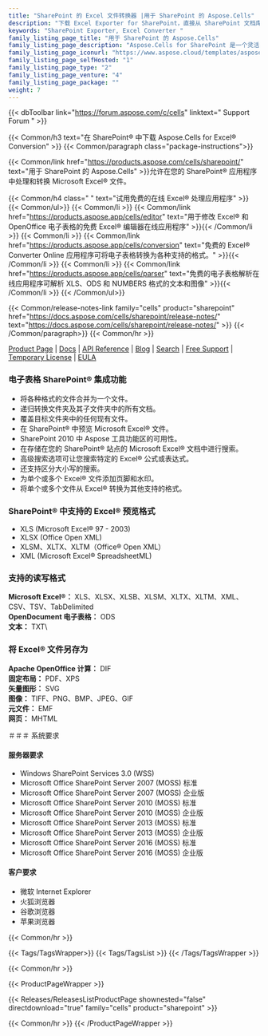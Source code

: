 ```yaml
---
title: "SharePoint 的 Excel 文件转换器 |用于 SharePoint 的 Aspose.Cells"
description: "下载 Excel Exporter for SharePoint，直接从 SharePoint 文档库将 Excel 电子表格转换为 8 种以上的文件格式。"
keywords: "SharePoint Exporter, Excel Converter "
family_listing_page_title: "用于 SharePoint 的 Aspose.Cells"
family_listing_page_description: "Aspose.Cells for SharePoint 是一个灵活的 Excel 电子表格转换器应用程序，可以从 Microsoft SharePoint 中转换 Microsoft Excel 文件。它支持 SharePoint 的本机文件格式支持中未包含的多种文档格式。"
family_listing_page_iconurl: "https://www.aspose.cloud/templates/aspose/App_Themes/V3/images/cells/272x272/aspose_cells-for-sharepoint.png"
family_listing_page_selfHosted: "1"
family_listing_page_type: "2"
family_listing_page_venture: "4"
family_listing_page_package: ""
weight: 7
---
```


{{< dbToolbar link="https://forum.aspose.com/c/cells" linktext=" Support Forum " >}}

{{< Common/h3 text="在 SharePoint® 中下载 Aspose.Cells for Excel® Conversion"  >}}
{{< Common/paragraph class="package-instructions">}}

{{< Common/link href="https://products.aspose.com/cells/sharepoint/" text="用于 SharePoint 的 Aspose.Cells"  >}}允许在您的 SharePoint® 应用程序中处理和转换 Microsoft Excel® 文件。

{{< Common/h4 class=" " text="试用免费的在线 Excel® 处理应用程序" >}}
{{< Common/ul>}}
{{< Common/li >}}
{{< Common/link href="https://products.aspose.app/cells/editor" text="用于修改 Excel® 和 OpenOffice 电子表格的免费 Excel® 编辑器在线应用程序"  >}}{{< /Common/li >}}
{{< Common/li >}}
{{< Common/link href="https://products.aspose.app/cells/conversion" text="免费的 Excel® Converter Online 应用程序可将电子表格转换为各种支持的格式。"  >}}{{< /Common/li >}}
{{< Common/li >}}
{{< Common/link href="https://products.aspose.app/cells/parser" text="免费的电子表格解析在线应用程序可解析 XLS、ODS 和 NUMBERS 格式的文本和图像"  >}}{{< /Common/li >}}
{{< /Common/ul>}}

{{< Common/release-notes-link family="cells" product="sharepoint" href="https://docs.aspose.com/cells/sharepoint/release-notes/" text="https://docs.aspose.com/cells/sharepoint/release-notes/"  >}}
{{< /Common/paragraph>}}
{{< Common/hr >}}

[Product Page](https://products.aspose.com/cells/sharepoint/) | [Docs](https://docs.aspose.com/cells/sharepoint/) | [API Reference](https://reference.aspose.com/cells/) | [Blog](https://blog.aspose.com/category/cells/) | [Search](https://search.aspose.com/) | [Free Support](https://forum.aspose.com/c/cells) | [Temporary License](https://purchase.aspose.com/temporary-license) | [EULA](https://about.aspose.com/legal/eula/)

### 电子表格 SharePoint® 集成功能

- 将各种格式的文件合并为一个文件。
- 递归转换文件夹及其子文件夹中的所有文档。
- 覆盖目标文件夹中的任何现有文件。
- 在 SharePoint® 中预览 Microsoft Excel® 文件。
- SharePoint 2010 中 Aspose 工具功能区的可用性。
- 在存储在您的 SharePoint® 站点的 Microsoft Excel® 文档中进行搜索。
- 高级搜索选项可让您搜索特定的 Excel® 公式或表达式。
- 还支持区分大小写的搜索。
- 为单个或多个 Excel® 文件添加页脚和水印。
- 将单个或多个文件从 Excel® 转换为其他支持的格式。

### SharePoint® 中支持的 Excel® 预览格式

- XLS (Microsoft Excel® 97 - 2003)
- XLSX (Office Open XML)
- XLSM、XLTX、XLTM（Office® Open XML）
- XML (Microsoft Excel® SpreadsheetML)

### 支持的读写格式

**Microsoft Excel®：** XLS、XLSX、XLSB、XLSM、XLTX、XLTM、XML、CSV、TSV、TabDelimited\
**OpenDocument 电子表格：** ODS\
**文本：** TXT\

### 将 Excel® 文件另存为

**Apache OpenOffice 计算：** DIF\
**固定布局：** PDF、XPS\
**矢量图形：** SVG\
**图像：** TIFF、PNG、BMP、JPEG、GIF\
**元文件：** EMF\
**网页：** MHTML

＃＃＃ 系统要求

#### 服务器要求

- Windows SharePoint Services 3.0 (WSS)
- Microsoft Office SharePoint Server 2007 (MOSS) 标准
- Microsoft Office SharePoint Server 2007 (MOSS) 企业版
- Microsoft Office SharePoint Server 2010 (MOSS) 标准
- Microsoft Office SharePoint Server 2010 (MOSS) 企业版
- Microsoft Office SharePoint Server 2013 (MOSS) 标准
- Microsoft Office SharePoint Server 2013 (MOSS) 企业版
- Microsoft Office SharePoint Server 2016 (MOSS) 标准
- Microsoft Office SharePoint Server 2016 (MOSS) 企业版

#### 客户要求

- 微软 Internet Explorer
- 火狐浏览器
- 谷歌浏览器
- 苹果浏览器

{{< Common/hr >}}

{{< Tags/TagsWrapper>}}
{{< Tags/TagsList >}}
{{< /Tags/TagsWrapper >}}

{{< Common/hr >}}

{{< ProductPageWrapper >}}

<!-- ReleasesListProductPage-->

{{< Releases/ReleasesListProductPage shownested="false"  directdownload="true" family="cells" product="sharepoint" >}}

<!-- /ReleasesListProductPage-->

{{< Common/hr >}}
{{< /ProductPageWrapper >}}

